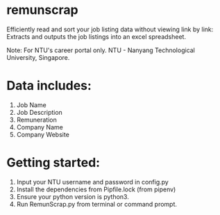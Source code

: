 # remunscrap
Efficiently read and sort your job listing data without viewing link by link: Extracts and outputs the job listings into an excel spreadsheet. 

Note: For NTU's career portal only. NTU - Nanyang Technological University, Singapore.

# Data includes:
1. Job Name
2. Job Description
3. Remuneration
4. Company Name
5. Company Website

# Getting started:
1. Input your NTU username and password in config.py
2. Install the dependencies from Pipfile.lock (from pipenv)
3. Ensure your python version is python3.
4. Run RemunScrap.py from terminal or command prompt.

